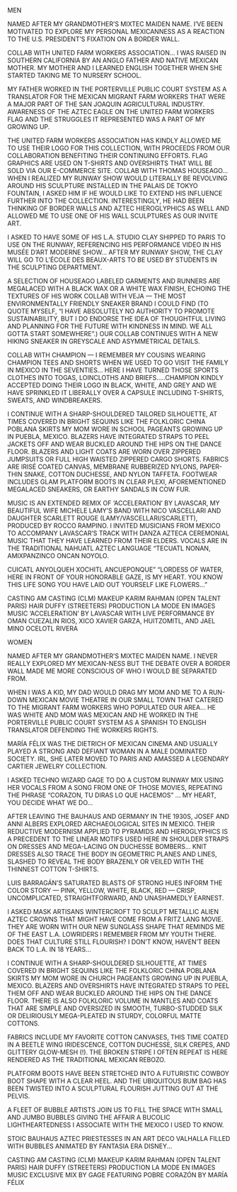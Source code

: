 MEN

NAMED AFTER MY GRANDMOTHER’S MIXTEC MAIDEN NAME. I’VE BEEN MOTIVATED TO EXPLORE MY PERSONAL MEXICANNESS AS A REACTION TO THE U.S. PRESIDENT’S FIXATION ON A BORDER WALL. 

COLLAB WITH UNITED FARM WORKERS ASSOCIATION... I WAS RAISED IN SOUTHERN CALIFORNIA BY AN ANGLO FATHER AND NATIVE MEXICAN MOTHER. MY MOTHER AND I LEARNED ENGLISH TOGETHER WHEN SHE STARTED TAKING ME TO NURSERY SCHOOL.

 MY FATHER WORKED IN THE PORTERVILLE PUBLIC COURT SYSTEM AS A TRANSLATOR FOR THE MEXICAN MIGRANT FARM WORKERS THAT WERE A MAJOR PART OF THE SAN JOAQUIN AGRICULTURAL INDUSTRY. AWARENESS OF THE AZTEC EAGLE ON THE UNITED FARM WORKERS FLAG AND THE STRUGGLES IT REPRESENTED WAS A PART OF MY GROWING UP. 

THE UNITED FARM WORKERS ASSOCIATION HAS KINDLY ALLOWED ME TO USE THEIR LOGO FOR THIS COLLECTION, WITH PROCEEDS FROM OUR COLLABORATION BENEFITING THEIR CONTINUING EFFORTS. FLAG GRAPHICS ARE USED ON T-SHIRTS AND OVERSHIRTS THAT WILL BE SOLD VIA OUR E-COMMERCE SITE. 
COLLAB WITH THOMAS HOUSEAGO... WHEN I REALIZED MY RUNWAY SHOW WOULD LITERALLY BE REVOLVING AROUND HIS SCULPTURE INSTALLED IN THE PALAIS DE TOKYO FOUNTAIN, I ASKED HIM IF HE WOULD LIKE TO EXTEND HIS INFLUENCE FURTHER INTO THE COLLECTION. INTERESTINGLY, HE HAD BEEN THINKING OF BORDER WALLS AND AZTEC HIEROGLYPHICS AS WELL AND ALLOWED ME TO USE ONE OF HIS WALL SCULPTURES AS OUR INVITE ART. 


I ASKED TO HAVE SOME OF HIS L.A. STUDIO CLAY SHIPPED TO PARIS TO USE ON THE RUNWAY, REFERENCING HIS PERFORMANCE VIDEO IN HIS MUSÉE D’ART MODERNE SHOW... AFTER MY RUNWAY SHOW, THE CLAY WILL GO TO L’ÉCOLE DES BEAUX-ARTS TO BE USED BY STUDENTS IN THE SCULPTING DEPARTMENT. 

A SELECTION OF HOUSEAGO LABELED GARMENTS AND RUNNERS ARE MEGALACED WITH A BLACK WAX OR A WHITE WAX FINISH, ECHOING THE TEXTURES OF HIS WORK 
COLLAB WITH VEJA — THE MOST ENVIRONMENTALLY FRIENDLY SNEAKER BRAND I COULD FIND (TO QUOTE MYSELF, “I HAVE ABSOLUTELY NO AUTHORITY TO PROMOTE SUSTAINABILITY, BUT I DO ENDORSE THE IDEA OF THOUGHTFUL LIVING AND PLANNING FOR THE FUTURE WITH KINDNESS IN MIND. WE ALL GOTTA START SOMEWHERE”.) OUR COLLAB CONTINUES WITH A NEW HIKING SNEAKER IN GREYSCALE AND ASYMMETRICAL DETAILS. 

COLLAB WITH CHAMPION — I REMEMBER MY COUSINS WEARING CHAMPION TEES AND SHORTS WHEN WE USED TO GO VISIT THE FAMILY IN MEXICO IN THE SEVENTIES... HERE I HAVE TURNED THOSE SPORTS CLOTHES INTO TOGAS, LOINCLOTHS AND BRIEFS.....CHAMPION KINDLY ACCEPTED DOING THEIR LOGO IN BLACK, WHITE, AND GREY AND WE HAVE SPRINKLED IT LIBERALLY OVER A CAPSULE INCLUDING T-SHIRTS, SWEATS, AND WINDBREAKERS. 


I CONTINUE WITH A SHARP-SHOULDERED TAILORED SILHOUETTE, AT TIMES COVERED IN BRIGHT SEQUINS LIKE THE FOLKLORIC CHINA POBLANA SKIRTS MY MOM WORE IN SCHOOL PAGEANTS GROWING UP IN PUEBLA, MEXICO. BLAZERS HAVE INTEGRATED STRAPS TO PEEL JACKETS OFF AND WEAR BUCKLED AROUND THE HIPS ON THE DANCE FLOOR. BLAZERS AND LIGHT COATS ARE WORN OVER ZIPPERED JUMPSUITS OR FULL HIGH WAISTED ZIPPERED CARGO SHORTS. FABRICS ARE IRISÉ COATED CANVAS, MEMBRANE RUBBERIZED NYLONS, PAPER-THIN SNAKE, COTTON DUCHESSE, AND NYLON TAFFETA. FOOTWEAR INCLUDES GLAM PLATFORM BOOTS IN CLEAR PLEXI, AFOREMENTIONED MEGALACED SNEAKERS, OR EARTHY SANDALS IN COW FUR. 


MUSIC IS AN EXTENDED REMIX OF ‘ACCELERATION’ BY LAVASCAR, MY BEAUTIFUL WIFE MICHELE LAMY’S BAND WITH NICO VASCELLARI AND DAUGHTER SCARLETT ROUGE (LAMY/VASCELLARI/SCARLETT), PRODUCED BY ROCCO RAMPINO. I INVITED MUSICIANS FROM MEXICO TO ACCOMPANY LAVASCAR’S TRACK WITH DANZA AZTECA CEREMONIAL MUSIC THAT THEY HAVE LEARNED FROM THEIR ELDERS. VOCALS ARE IN THE TRADITIONAL NAHUATL AZTEC LANGUAGE 
“TECUATL NONAN, AMIXPANZINCO ONCAN NOYOLO.

 CUICATL ANYOLQUEH XOCHITL ANCUEPONQUE” 
“LORDESS OF WATER, HERE IN FRONT OF YOUR HONORABLE GAZE, IS MY HEART. YOU KNOW THIS LIFE SONG YOU HAVE LAID OUT YOURSELF LIKE FLOWERS...” 

CASTING              AM CASTING (CLM)
MAKEUP               KARIM RAHMAN (OPEN TALENT PARIS)
HAIR                      DUFFY (STREETERS)
PRODUCTION       LA MODE EN IMAGES
MUSIC                    ‘ACCELERATION’ BY LAVASCAR WITH LIVE PERFORMANCE BY OMAN CUEZALIN RIOS, XICO XAVIER GARZA, HUITZOMITL, AND JAEL MINO OCELOTL RIVERA


WOMEN

NAMED AFTER MY GRANDMOTHER’S MIXTEC MAIDEN NAME. I NEVER REALLY EXPLORED MY MEXICAN-NESS BUT THE DEBATE OVER A BORDER WALL MADE ME MORE CONSCIOUS OF WHO I WOULD BE SEPARATED FROM. 

WHEN I WAS A KID, MY DAD WOULD DRAG MY MOM AND ME TO A RUN-DOWN MEXICAN MOVIE THEATRE IN OUR SMALL TOWN THAT CATERED TO THE MIGRANT FARM WORKERS WHO POPULATED OUR AREA... HE WAS WHITE AND MOM WAS MEXICAN AND HE WORKED IN THE PORTERVILLE PUBLIC COURT SYSTEM AS A SPANISH TO ENGLISH TRANSLATOR DEFENDING THE WORKERS RIGHTS. 

MARÍA FÉLIX WAS THE DIETRICH OF MEXICAN CINEMA AND USUALLY PLAYED A STRONG AND DEFIANT WOMAN IN A MALE DOMINATED SOCIETY. IRL, SHE LATER MOVED TO PARIS AND AMASSED A LEGENDARY CARTIER JEWELRY COLLECTION. 

I ASKED TECHNO WIZARD GAGE TO DO A CUSTOM RUNWAY MIX USING HER VOCALS FROM A SONG FROM ONE OF THOSE MOVIES, REPEATING THE PHRASE “CORAZON, TU DIRAS LO QUE HACEMOS” ... MY HEART, YOU DECIDE WHAT WE DO... 

AFTER LEAVING THE BAUHAUS AND GERMANY IN THE 1930S, JOSEF AND ANNI ALBERS EXPLORED ARCHAEOLOGICAL SITES IN MEXICO. THEIR REDUCTIVE MODERNISM APPLIED TO PYRAMIDS AND HIEROGLYPHICS IS A PRECEDENT TO THE LINEAR MOTIFS USED HERE IN SHOULDER STRAPS ON DRESSES AND MEGA-LACING ON DUCHESSE BOMBERS... KNIT DRESSES ALSO TRACE THE BODY IN GEOMETRIC PLANES AND LINES, SLASHED TO REVEAL THE BODY BRAZENLY OR VEILED WITH THE THINNEST COTTON T-SHIRTS. 

LUIS BARRAGÁN’S SATURATED BLASTS OF STRONG HUES INFORM THE COLOR STORY — PINK, YELLOW, WHITE, BLACK, RED — CRISP, UNCOMPLICATED, STRAIGHTFORWARD, AND UNASHAMEDLY EARNEST. 

I ASKED MASK ARTISANS WINTERCROFT TO SCULPT METALLIC ALIEN AZTEC CROWNS THAT MIGHT HAVE COME FROM A FRITZ LANG MOVIE. THEY ARE WORN WITH OUR NEW SUNGLASS SHAPE THAT REMINDS ME OF THE EAST L.A. LOWRIDERS I REMEMBER FROM MY YOUTH THERE. DOES THAT CULTURE STILL FLOURISH? I DON’T KNOW, HAVEN’T BEEN BACK TO L.A. IN 18 YEARS... 

I CONTINUE WITH A SHARP-SHOULDERED SILHOUETTE, AT TIMES COVERED IN BRIGHT SEQUINS LIKE THE FOLKLORIC CHINA POBLANA SKIRTS MY MOM WORE IN CHURCH PAGEANTS GROWING UP IN PUEBLA, MEXICO. BLAZERS AND OVERSHIRTS HAVE INTEGRATED STRAPS TO PEEL THEM OFF AND WEAR BUCKLED AROUND THE HIPS ON THE DANCE FLOOR. THERE IS ALSO FOLKLORIC VOLUME IN MANTLES AND COATS THAT ARE SIMPLE AND OVERSIZED IN SMOOTH, TURBO-STUDDED SILK OR DELIRIOUSLY MEGA-PLEATED IN STURDY, COLORFUL MATTE COTTONS. 

FABRICS INCLUDE MY FAVORITE COTTON CANVASES, THIS TIME COATED IN A BEETLE WING IRIDESCENCE, COTTON DUCHESSE, SILK CREPES, AND GLITTERY GLOW-MESH (!). THE BROKEN STRIPE I OFTEN REPEAT IS HERE RENDERED AS THE TRADITIONAL MEXICAN REBOZO. 

PLATFORM BOOTS HAVE BEEN STRETCHED INTO A FUTURISTIC COWBOY BOOT SHAPE WITH A CLEAR HEEL. AND THE UBIQUITOUS BUM BAG HAS BEEN TWISTED INTO A SCULPTURAL FLOURISH JUTTING OUT AT THE PELVIS. 

A FLEET OF BUBBLE ARTISTS JOIN US TO FILL THE SPACE WITH SMALL AND JUMBO BUBBLES GIVING THE AFFAIR A BUCOLIC LIGHTHEARTEDNESS I ASSOCIATE WITH THE MEXICO I USED TO KNOW. 

STOIC BAUHAUS AZTEC PRIESTESSES IN AN ART DECO VALHALLA FILLED WITH BUBBLES ANIMATED BY FANTASIA ERA DISNEY... 

CASTING         AM CASTING (CLM)
MAKEUP          KARIM RAHMAN (OPEN TALENT PARIS)
HAIR                 DUFFY (STREETERS)
PRODUCTION  LA MODE EN IMAGES
MUSIC              EXCLUSIVE MIX BY GAGE FEATURING POBRE 
                           CORAZÓN BY MARÍA FÉLIX
